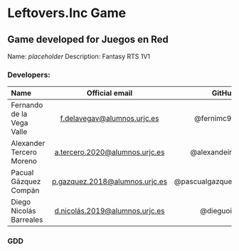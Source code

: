 # Leftovers.Inc Game
## Game developed for Juegos en Red
 Name: *placeholder*
 Description: Fantasy RTS 1V1 
### Developers: 
| Name | Official email | GitHub |
| :---        |    :----:   |          ---: |
| Fernando de la Vega Valle | f.delavegav@alumnos.urjc.es | @fernimc96 |
| Alexander Tercero Moreno | a.tercero.2020@alumnos.urjc.es | @alexandeiro |
| Pacual Gázquez Compán | p.gazquez.2018@alumnos.urjc.es | @pascualgazquez |
| Diego Nicolás Barreales| d.nicolás.2019@alumnos.urjc.es | @dieguoin |

### GDD
